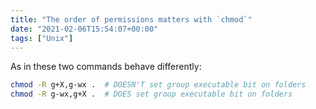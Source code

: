 ```yaml
---
title: "The order of permissions matters with `chmod`"
date: "2021-02-06T15:54:07+00:00"
tags: ["Unix"]
---
```


As in these two commands behave differently:

```bash
chmod -R g+X,g-wx .  # DOESN'T set group executable bit on folders
chmod -R g-wx,g+X .  # DOES set group executable bit on folders
```

